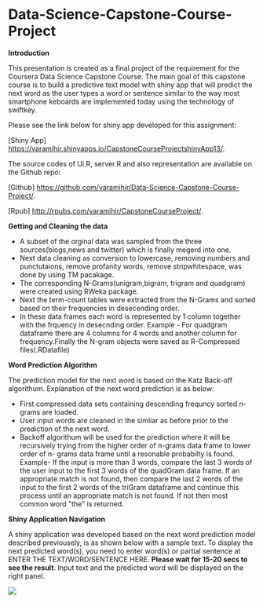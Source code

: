 # Data-Science-Capstone-Course-Project

**Introduction**

This presentation is created as a final project of the requirement for the Coursera Data Science Capstone Course.
The main goal of this capstone course is to build a predictive text model with shiny app that will predict the next word as the user types a word or sentence similar to the way most smartphone keboards are implemented today using the technology of swiftkey.

Please see the link below for shiny app developed for this assignment:
 
 [Shiny App] <https://varamihir.shinyapps.io/CapstoneCourseProjectshinyApp13/>.
 
 The source codes of Ui.R, server.R and also representation are available on the Github repo:
 
 [Github] <https://github.com/varamihir/Data-Science-Capstone-Course-Project/>.
 
 [Rpub]  <http://rpubs.com/varamihir/CapstoneCourseProject/>.
 
**Getting and Cleaning the data**

* A subset of  the orginal data was sampled from  the three sources(blogs,news and twitter) which is finally megerd into one.
* Next data cleaning as conversion to lowercase, removing numbers and punctutaions, remove profanity words,
remove stripwhitespace, was done by using TM pacakage.
* The corresponding N-Grams(unigram,bigram, trigram and quadgram) were created using RWeka package.
* Next the term-count tables were extracted from the N-Grams and sorted based on their frequencies in desecending order.
* In these data frames each word is represented by 1 column together with the frquency in desecnding order.
Example -  For quadgram dataframe there are 4 columns for 4 words and another column for frequency.Finally the N-gram objects were saved as R-Compressed files(.RDatafile)



**Word Prediction Algorithm**

The prediction model for the next word is based on the Katz Back-off algorithum. Explanation of the next word prediction is as below:
* First compressed data sets containing descending frequncy sorted n-grams are loaded.
* User input words are cleaned in the simliar as before prior to the prediction of the next word.
* Backoff algorithum will be used for the prediction where it will be recursively trying from the higher order of n-grams data frame to lower order of n- grams data frame until a resonable probabilty is found.
Example- If the input is more than 3 words, compare the last 3 words of the user input to the first 3 words of the quadGram data frame. If an appropriate match is not found, then compare the last 2 words of the input to the first 2 words of the triGram dataframe and continue this process until an appropriate match is not found. If not then most common word "the" is returned.

**Shiny Application Navigation**

A shiny application was developed based on the next word prediction model described previousely, is as shown below with a sample text.
To display the next predicted word(s), you need to enter word(s) or partial sentence at ENTER THE TEXT/WORD/SENTENCE HERE. **Please wait for 15-20 secs to see the result**.
Input text and the predicted word will be displayed on the right panel.

 ![](shinyApp3.png)




